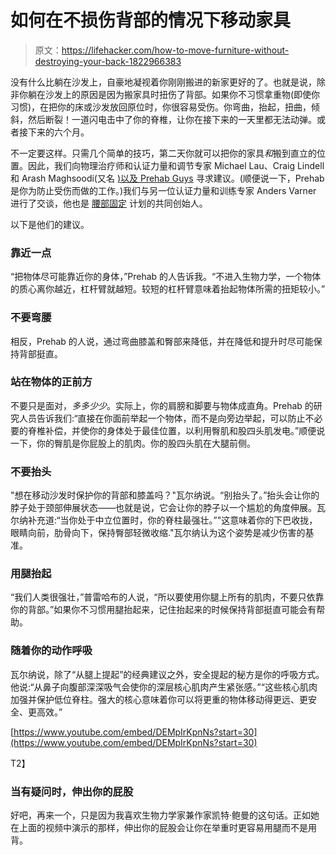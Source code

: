 # 如何在不损伤背部的情况下移动家具

> 原文：<https://lifehacker.com/how-to-move-furniture-without-destroying-your-back-1822966383>

没有什么比躺在沙发上，自豪地凝视着你刚刚搬进的新家更好的了。也就是说，除非你躺在沙发上的原因是因为搬家具时扭伤了背部。如果你不习惯拿重物(即使你习惯)，在把你的床或沙发放回原位时，你很容易受伤。你弯曲，抬起，扭曲，倾斜，然后断裂！一道闪电击中了你的脊椎，让你在接下来的一天里都无法动弹。或者接下来的六个月。



不一定要这样。只需几个简单的技巧，第二天你就可以把你的家具*和*搬到直立的位置。因此，我们向物理治疗师和认证力量和调节专家 Michael Lau、Craig Lindell 和 Arash Maghsoodi(又名 [)以及 Prehab Guys](https://www.instagram.com/theprehabguys) 寻求建议。(顺便说一下，Prehab 是你为防止受伤而做的工作。)我们与另一位认证力量和训练专家 Anders Varner 进行了交谈，他也是 [腰部固定](http://www.thelowbackfix.com) 计划的共同创始人。

以下是他们的建议。

### **靠近一点**

“把物体尽可能靠近你的身体，”Prehab 的人告诉我。“不进入生物力学，一个物体的质心离你越近，杠杆臂就越短。较短的杠杆臂意味着抬起物体所需的扭矩较小。”

### **不要弯腰**

相反，Prehab 的人说，通过弯曲膝盖和臀部来降低，并在降低和提升时尽可能保持背部挺直。

### **站在物体的正前方**

不要只是面对，*多多少少*。实际上，你的肩膀和脚要与物体成直角。Prehab 的研究人员告诉我们:“直接在你面前举起一个物体，而不是向旁边举起，可以防止不必要的脊椎补偿，并使你的身体处于最佳位置，以利用臀肌和股四头肌发电。”顺便说一下，你的臀肌是你屁股上的肌肉。你的股四头肌在大腿前侧。

### **不要抬头**

"想在移动沙发时保护你的背部和膝盖吗？"瓦尔纳说。“别抬头了。”抬头会让你的脖子处于颈部伸展状态——也就是说，它会让你的脖子以一个尴尬的角度伸展。瓦尔纳补充道:“当你处于中立位置时，你的脊柱最强壮。”"这意味着你的下巴收拢，眼睛向前，肋骨向下，保持臀部轻微收缩."瓦尔纳认为这个姿势是减少伤害的基准。

### **用腿抬起**

“我们人类很强壮，”普雷哈布的人说，“所以要使用你腿上所有的肌肉，不要只依靠你的背部。”如果你不习惯用腿抬起来，记住抬起来的时候保持背部挺直可能会有帮助。

### **随着你的动作呼吸**

瓦尔纳说，除了“从腿上提起”的经典建议之外，安全提起的秘方是你的呼吸方式。他说:“从鼻子向腹部深深吸气会使你的深层核心肌肉产生紧张感。”“这些核心肌肉加强并保护低位脊柱。强大的核心意味着你可以将更重的物体移动得更远、更安全、更高效。”

[https://www.youtube.com/embed/DEMpIrKpnNs?start=30](https://www.youtube.com/embed/DEMpIrKpnNs?start=30)

T2】

### 当有疑问时，伸出你的屁股

好吧，再来一个，只是因为我喜欢生物力学家兼作家凯特·鲍曼的这句话。正如她在上面的视频中演示的那样，伸出你的屁股会让你在举重时更容易用腿而不是用背。